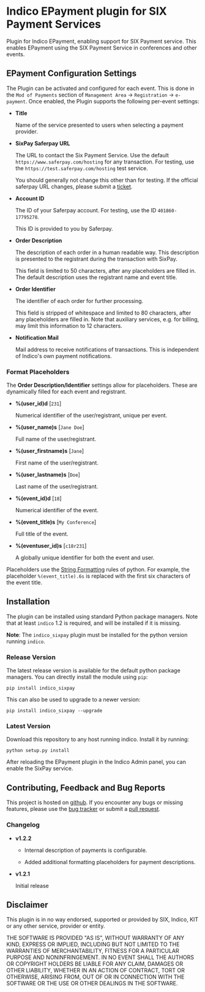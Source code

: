 # Indico EPayment plugin for SIX Payment Services

Plugin for Indico EPayment, enabling support for SIX Payment service.
This enables EPayment using the SIX Payment Service in conferences and other events.

## EPayment Configuration Settings

The Plugin can be activated and configured for each event.
This is done in the `Mod of Payments` section of `Management Area` -> `Registration` -> `e-payment`.
Once enabled, the Plugin supports the following per-event settings:

* **Title**

  Name of the service presented to users when selecting a payment provider.

* **SixPay Saferpay URL**

  The URL to contact the Six Payment Service.
  Use the default `https://www.saferpay.com/hosting` for any transaction.
  For testing, use the `https://test.saferpay.com/hosting` test service.

  You should generally not change this other than for testing.
  If the official saferpay URL changes, please submit a [ticket](https://github.com/maxfischer2781/indico_sixpay/pulls).
  
* **Account ID**

  The ID of your Saferpay account.
  For testing, use the ID `401860-17795278`.

  This ID is provided to you by Saferpay.

* **Order Description**

  The description of each order in a human readable way.
  This description is presented to the registrant during the transaction with SixPay.

  This field is limited to 50 characters, after any placeholders are filled in.
  The default description uses the registrant name and event title.

* **Order Identifier**

  The identifier of each order for further processing.

  This field is stripped of whitespace and limited to 80 characters, after any placeholders are filled in.
  Note that auxiliary services, e.g. for billing, may limit this information to 12 characters.

* **Notification Mail**

  Mail address to receive notifications of transactions.
  This is independent of Indico's own payment notifications.

### Format Placeholders

The **Order Description/Identifier** settings allow for placeholders.
These are dynamically filled for each event and registrant.

* **%(user_id)d** [`231`]

  Numerical identifier of the user/registrant, unique per event.

* **%(user_name)s** [`Jane Doe`]

  Full name of the user/registrant.

* **%(user_firstname)s** [`Jane`]

  First name of the user/registrant.

* **%(user_lastname)s** [`Doe`]

  Last name of the user/registrant.

* **%(event_id)d** [`18`]

  Numerical identifier of the event.

* **%(event_title)s** [`My Conference`]

  Full title of the event.

* **%(eventuser_id)s** [`c18r231`]

  A globally unique identifier for both the event and user.

Placeholders use the [String Formatting](https://docs.python.org/2/library/stdtypes.html#string-formatting) rules of python.
For example, the placeholder `%(event_title).6s` is replaced with the first six characters of the event title.

## Installation

The plugin can be installed using standard Python package managers.
Note that at least `indico` 1.2 is required, and will be installed if it is missing.

**Note**: The `indico_sixpay` plugin must be installed for the python version running `indico`.

### Release Version

The latest release version is available for the default python package managers.
You can directly install the module using `pip`:

    pip install indico_sixpay

This can also be used to upgrade to a newer version:

    pip install indico_sixpay --upgrade

### Latest Version

Download this repository to any host running indico.
Install it by running:

    python setup.py install

After reloading the EPayment plugin in the Indico Admin panel, you can enable the SixPay service.

## Contributing, Feedback and Bug Reports

This project is hosted on [github](https://github.com/maxfischer2781/indico_sixpay).
If you encounter any bugs or missing features, please use the [bug tracker](https://github.com/maxfischer2781/indico_sixpay/issues) or submit a [pull request](https://github.com/maxfischer2781/indico_sixpay/pulls).

### Changelog

* **v1.2.2**

    * Internal description of payments is configurable.

    * Added additional formatting placeholders for payment descriptions.

* **v1.2.1**

    Initial release

## Disclaimer

This plugin is in no way endorsed, supported or provided by SIX, Indico, KIT or any other service, provider or entity.

THE SOFTWARE IS PROVIDED "AS IS", WITHOUT WARRANTY OF ANY KIND, EXPRESS OR IMPLIED, INCLUDING BUT NOT LIMITED TO THE WARRANTIES OF MERCHANTABILITY, FITNESS FOR A PARTICULAR PURPOSE AND NONINFRINGEMENT.
IN NO EVENT SHALL THE AUTHORS OR COPYRIGHT HOLDERS BE LIABLE FOR ANY CLAIM, DAMAGES OR OTHER LIABILITY, WHETHER IN AN ACTION OF CONTRACT, TORT OR OTHERWISE, ARISING FROM, OUT OF OR IN CONNECTION WITH THE SOFTWARE OR THE USE OR OTHER DEALINGS IN THE SOFTWARE.

